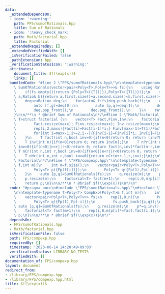 ```yaml
---
data:
  _extendedDependsOn:
  - icon: ':warning:'
    path: FPS/sumofRationals.hpp
    title: Sum of Rationals
  - icon: ':heavy_check_mark:'
    path: Math/factorial.hpp
    title: Factorial
  _extendedRequiredBy: []
  _extendedVerifiedWith: []
  _isVerificationFailed: false
  _pathExtension: hpp
  _verificationStatusIcon: ':warning:'
  attributes:
    document_title: $f(\exp(x))$
    links: []
  bundledCode: "#line 2 \"FPS/sumofRationals.hpp\"\n\ntemplate<typename T>pair<Poly<T>,Poly<T>>\
    \ SumOfRationals(vector<pair<Poly<T>,Poly<T>>>& fs){\n    using Ratio=pair<Poly<T>,Poly<T>>;\n\
    \    if(fs.empty())return {Poly<T>({T(1)}),Poly<T>({T(1)})};\n    sort(ALL(fs),[&](Ratio&\
    \ a,Ratio& b){return a.first.size()+a.second.size()<b.first.size()+b.second.size();});\n\
    \    deque<Ratio> deq;\n    for(auto& f:fs)deq.push_back(f);\n    while(deq.size()>1){\n\
    \        auto [f,g]=deq[0];\n        auto [p,q]=deq[1];\n        deq.push_back({f*q+g*p,g*q});\n\
    \        deq.pop_front();\n        deq.pop_front();\n    }\n    return deq[0];\n\
    }\n\n/**\n * @brief Sum of Rationals\n*/\n#line 2 \"Math/factorial.hpp\"\n\ntemplate<typename\
    \ T>struct factorial {\n    vector<T> Fact,Finv,Inv;\n    factorial(int maxx){\n\
    \        Fact.resize(maxx); Finv.resize(maxx); Inv.resize(maxx);\n        Fact[0]=Fact[1]=Finv[0]=Finv[1]=Inv[1]=1;\n\
    \        rep(i,2,maxx){Fact[i]=Fact[i-1]*i;} Finv[maxx-1]=T(1)/Fact[maxx-1];\n\
    \        for(int i=maxx-1;i>=2;i--){Finv[i-1]=Finv[i]*i; Inv[i]=Finv[i]*Fact[i-1];}\n\
    \    }\n    T fact(int n,bool inv=0){if(n<0)return 0; return (inv?Finv[n]:Fact[n]);}\n\
    \    T inv(int n){if(n<0)return 0; return Inv[n];}\n    T nPr(int n,int r,bool\
    \ inv=0){if(n<0||n<r||r<0)return 0; return fact(n,inv)*fact(n-r,inv^1);}\n   \
    \ T nCr(int n,int r,bool inv=0){if(n<0||n<r||r<0)return 0; return fact(n,inv)*fact(r,inv^1)*fact(n-r,inv^1);}\n\
    \    T nHr(int n,int r,bool inv=0){return nCr(n+r-1,r,inv);}\n};\n\n/**\n * @brief\
    \ Factorial\n*/\n#line 4 \"FPS/compexp.hpp\"\n\ntemplate<typename T>Poly<T> CompExp(Poly<T>&\
    \ f,int m){\n    int n=f.size();\n    vector<pair<Poly<T>,Poly<T>>> fs;\n    rep(i,0,n){\n\
    \        Poly<T> p({Fp(f[i])});\n        Poly<T> q({Fp(1),Fp(-i)});\n        fs.push_back({p,q});\n\
    \    }\n    auto [p,q]=SumOfRationals(fs);\n    q.resize(m);\n    p*=q.inv();\n\
    \    p.resize(m);\n    factorial<T> fact(m+1);\n    rep(i,0,m)p[i]*=fact.fact(i,1);\n\
    \    return p;\n}\n\n/**\n * @brief $f(\\exp(x))$\n*/\n"
  code: "#pragma once\n#include \"FPS/sumofRationals.hpp\"\n#include \"Math/factorial.hpp\"\
    \n\ntemplate<typename T>Poly<T> CompExp(Poly<T>& f,int m){\n    int n=f.size();\n\
    \    vector<pair<Poly<T>,Poly<T>>> fs;\n    rep(i,0,n){\n        Poly<T> p({Fp(f[i])});\n\
    \        Poly<T> q({Fp(1),Fp(-i)});\n        fs.push_back({p,q});\n    }\n   \
    \ auto [p,q]=SumOfRationals(fs);\n    q.resize(m);\n    p*=q.inv();\n    p.resize(m);\n\
    \    factorial<T> fact(m+1);\n    rep(i,0,m)p[i]*=fact.fact(i,1);\n    return\
    \ p;\n}\n\n/**\n * @brief $f(\\exp(x))$\n*/"
  dependsOn:
  - FPS/sumofRationals.hpp
  - Math/factorial.hpp
  isVerificationFile: false
  path: FPS/compexp.hpp
  requiredBy: []
  timestamp: '2023-06-14 14:20:49+09:00'
  verificationStatus: LIBRARY_NO_TESTS
  verifiedWith: []
documentation_of: FPS/compexp.hpp
layout: document
redirect_from:
- /library/FPS/compexp.hpp
- /library/FPS/compexp.hpp.html
title: $f(\exp(x))$
---
```

